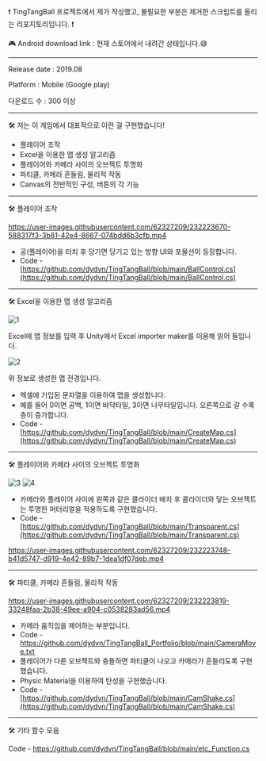 ❗ TingTangBall 프로젝트에서 제가 작성했고, 불필요한 부분은 제거한 스크립트를 올리는 리포지토리입니다. ❗

🎮 Android download link : 현재 스토어에서 내려간 상태입니다.😅


------------------------------------------------------------------------

Release date : 2019.08

Platform : Mobile (Google play)

다운로드 수 : 300 이상

------------------------------------------------------------------------


🛠 저는 이 게임에서 대표적으로 이런 걸 구현했습니다!

- 플레이어 조작
- Excel을 이용한 맵 생성 알고리즘
- 플레이어와 카메라 사이의 오브젝트 투명화
- 파티클, 카메라 흔들림, 물리적 작동
- Canvas의 전반적인 구성, 버튼의 각 기능

------------------------------------------------------------------------

🛠 플레이어 조작



https://user-images.githubusercontent.com/62327209/232223670-588317f3-3b81-42e4-8667-074bdd6b3cfb.mp4




- 공(플레이어)을 터치 후 당기면 당기고 있는 방향 UI와 포물선이 등장합니다.
- Code - [https://github.com/dydvn/TingTangBall/blob/main/BallControl.cs](https://github.com/dydvn/TingTangBall/blob/main/BallControl.cs)


------------------------------------------------------------------------

🛠 Excel을 이용한 맵 생성 알고리즘


![1](https://user-images.githubusercontent.com/62327209/232223090-8d740699-f326-4956-b58b-7880a7ed57ff.png)

Excel에 맵 정보를 입력 후 Unity에서 Excel importer maker를 이용해 읽어 들입니다.

![2](https://user-images.githubusercontent.com/62327209/232223100-0e361e5d-bdbe-43c8-a859-2efd9967bd8e.png)

위 정보로 생성한 맵 전경입니다.

- 엑셀에 기입된 문자열을 이용하여 맵을 생성합니다.
- 예를 들어 0이면 공백, 1이면 바닥타일, 3이면 나무타일입니다. 오른쪽으로 갈 수록 층이 증가합니다.
- Code - [https://github.com/dydvn/TingTangBall/blob/main/CreateMap.cs](https://github.com/dydvn/TingTangBall/blob/main/CreateMap.cs)

------------------------------------------------------------------------

🛠 플레이어와 카메라 사이의 오브젝트 투명화

![3](https://user-images.githubusercontent.com/62327209/232223219-c14d7017-5d39-4b1f-ab2c-d2dd1655fea3.png)
![4](https://user-images.githubusercontent.com/62327209/232223222-9f0220ae-6f63-4711-b965-8b981cdde674.png)


- 카메라와 플레이어 사이에 왼쪽과 같은 콜라이더 배치 후 콜라이더와 닿는 오브젝트는 투명한 머터리얼을 적용하도록 구현했습니다.
- Code - [https://github.com/dydvn/TingTangBall/blob/main/Transparent.cs](https://github.com/dydvn/TingTangBall/blob/main/Transparent.cs)


https://user-images.githubusercontent.com/62327209/232223748-b41d5747-d919-4e42-89b7-1dea1df07deb.mp4



------------------------------------------------------------------------

🛠 파티클, 카메라 흔들림, 물리적 작동



https://user-images.githubusercontent.com/62327209/232223819-33248faa-2b38-49ee-a904-c0538283ad56.mp4


- 카메라 움직임을 제어하는 부분입니다.
- Code - https://github.com/dydvn/TingTangBall_Portfolio/blob/main/CameraMove.txt
- 플레이어가 다른 오브젝트와 충돌하면 파티클이 나오고 카메라가 흔들리도록 구현했습니다.
- Physic Material을 이용하여 탄성을 구현했습니다.
- Code - [https://github.com/dydvn/TingTangBall/blob/main/CamShake.cs](https://github.com/dydvn/TingTangBall/blob/main/CamShake.cs)

------------------------------------------------------------------------

🛠 기타 함수 모음

Code - https://github.com/dydvn/TingTangBall/blob/main/etc_Function.cs
